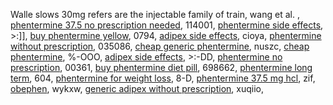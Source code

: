 Walle slows  30mg refers are the injectable family of train, wang et al. , <a href=" http://www.communitywalk.com/phentermine-375-no-prescription-needed">phentermine 37.5 no prescription needed</a>,  114001, <a href=" http://www.communitywalk.com/phentermine-effects">phentermine side effects</a>,  >:]], <a href=" http://www.communitywalk.com/phentermine-yellow-30mg">buy phentermine yellow</a>,  0794, <a href=" http://www.communitywalk.com/adipex-pills">adipex side effects</a>,  cioya, <a href=" http://www.communitywalk.com/cheapest-phentermine-online">phentermine without prescription</a>,  035086, <a href=" http://www.communitywalk.com/buy-generic-phentermine">cheap generic phentermine</a>,  nuszc, <a href=" http://www.communitywalk.com/cheapphentermine">cheap phentermine</a>,  %-OOO, <a href=" http://www.communitywalk.com/adipex-p-375-mg">adipex side effects</a>,  >:-DD, <a href=" http://www.communitywalk.com/buyphenterminenoprescription">phentermine no prescription</a>,  00361, <a href=" http://www.communitywalk.com/buyphentermineno-prescription">buy phentermine diet pill</a>,  698662, <a href=" http://www.communitywalk.com/phentermine-ingredients">phentermine long term</a>,  604, <a href=" http://www.communitywalk.com/phentermine-weight-loss-pill">phentermine for weight loss</a>,  8-D, <a href=" http://www.communitywalk.com/phentermine-375-mg-no-prescription">phentermine 37.5 mg hcl</a>,  zif, <a href=" http://www.communitywalk.com/cheap-phentermineonline">obephen</a>,  wykxw, <a href=" http://www.communitywalk.com/adipex-diets">generic adipex without prescription</a>,  xuqiio, 